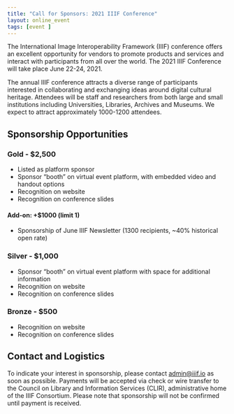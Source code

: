 ```yaml
---
title: "Call for Sponsors: 2021 IIIF Conference"
layout: online_event
tags: [event ]
---
```


The International Image Interoperability Framework (IIIF) conference offers an excellent opportunity for vendors to promote products and services and interact with participants from all over the world. The 2021 IIIF Conference will take place June 22-24, 2021.

The annual IIIF conference attracts a diverse range of participants interested in collaborating and exchanging ideas around digital cultural heritage. Attendees will be staff and researchers from both large and small institutions including Universities, Libraries, Archives and Museums. We expect to attract approximately 1000-1200 attendees. 


## **Sponsorship Opportunities**


### **Gold - $2,500**



*   Listed as platform sponsor
*   Sponsor “booth” on virtual event platform, with embedded video and handout options
*   Recognition on website
*   Recognition on conference slides

#### **Add-on: +$1000 (limit 1)**

*   Sponsorship of June IIIF Newsletter (1300 recipients, ~40% historical open rate)


### **Silver - $1,000**



*   Sponsor “booth” on virtual event platform with space for additional information
*   Recognition on website
*   Recognition on conference slides


### **Bronze - $500**



*   Recognition on website
*   Recognition on conference slides


## **Contact and Logistics**

To indicate your interest in sponsorship, please contact admin@iiif.io as soon as possible. Payments will be accepted via check or wire transfer to the Council on Library and Information Services (CLIR), administrative home of the IIIF Consortium. Please note that sponsorship will not be confirmed until payment is received.

